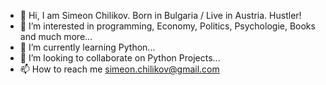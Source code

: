 - 👋 Hi, I am Simeon Chilikov. Born in Bulgaria / Live in Austria. Hustler!
- 👀 I’m interested in programming, Economy, Politics, Psychologie, Books and much more...
- 🌱 I’m currently learning Python...
- 💞️ I’m looking to collaborate on Python Projects...
- 📫 How to reach me simeon.chilikov@gmail.com
